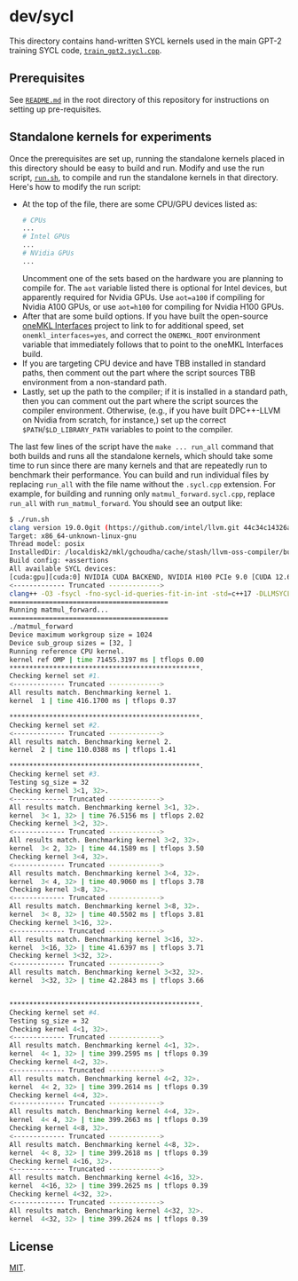 # dev/sycl

This directory contains hand-written SYCL kernels used in the main GPT-2
training SYCL code, [`train_gpt2.sycl.cpp`](../../train_gpt2.sycl.cpp).

## Prerequisites
See [`README.md`](../../README.md) in the root directory of this repository for
instructions on setting up pre-requisites.

## Standalone kernels for experiments
Once the prerequisites are set up, running the standalone kernels placed in
this directory should be easy to build and run. Modify and use the
run script, [`run.sh`](run.sh), to compile and run the
standalone kernels in that directory. Here's how to modify the run script:
* At the top of the file, there are some CPU/GPU devices listed as:
  ```sh
  # CPUs
  ...
  # Intel GPUs
  ...
  # NVidia GPUs
  ...
  ```
  Uncomment one of the sets based on the hardware you are planning to compile
  for. The `aot` variable listed there is optional for Intel devices, but
  apparently required for Nvidia GPUs. Use `aot=a100` if compiling for Nvidia
  A100 GPUs, or use `aot=h100` for compiling for Nvidia H100 GPUs.
* After that are some build options. If you have built the open-source
  [oneMKL Interfaces](https://github.com/oneapi-src/oneMKL/) project to link to
  for additional speed, set `onemkl_interfaces=yes`, and correct the
  `ONEMKL_ROOT` environment variable that immediately follows that to point to
  the oneMKL Interfaces build.
* If you are targeting CPU device and have TBB installed in standard paths,
  then comment out the part where the script sources TBB environment from a
  non-standard path.
* Lastly, set up the path to the compiler; if it is installed in a standard
  path, then you can comment out the part where the script sources the compiler
  environment. Otherwise, (e.g., if you have built DPC++-LLVM on Nvidia from
  scratch, for instance,) set up the correct `$PATH`/`$LD_LIBRARY_PATH`
  variables to point to the compiler.

The last few lines of the script have the `make ... run_all` command that
both builds and runs all the standalone kernels, which should take some
time to run since there are many kernels and that are repeatedly run to
benchmark their performance. You can build and run individual files by
replacing `run_all` with the file name without the `.sycl.cpp` extension.
For example, for building and running only `matmul_forward.sycl.cpp`,
replace `run_all` with `run_matmul_forward`. You should see an output like:

```sh
$ ./run.sh
clang version 19.0.0git (https://github.com/intel/llvm.git 44c34c14326a189f719fbbe3393a8ee4a790f1c2)
Target: x86_64-unknown-linux-gnu
Thread model: posix
InstalledDir: /localdisk2/mkl/gchoudha/cache/stash/llvm-oss-compiler/build-2024-08-17/lnx/cuda/compiler/bin
Build config: +assertions
All available SYCL devices:
[cuda:gpu][cuda:0] NVIDIA CUDA BACKEND, NVIDIA H100 PCIe 9.0 [CUDA 12.6]
<------------- Truncated ------------->
clang++ -O3 -fsycl -fno-sycl-id-queries-fit-in-int -std=c++17 -DLLMSYCL -march=native -ffp-model=precise -DSYCL_CUDA -fsycl-targets=nvptx64-nvidia-cuda -Xsycl-target-backend=nvptx64-nvidia-cuda --cuda-gpu-arch=sm_90 -D_DISABLE_SG_SIZE_8 -D_DISABLE_SG_SIZE_16   matmul_forward.sycl.cpp -lsycl -lOpenCL -o matmul_forward
========================================
Running matmul_forward...
========================================
./matmul_forward
Device maximum workgroup size = 1024
Device sub_group sizes = [32, ]
Running reference CPU kernel.
kernel ref OMP | time 71455.3197 ms | tflops 0.00
************************************************.
Checking kernel set #1.
<------------- Truncated ------------->
All results match. Benchmarking kernel 1.
kernel  1 | time 416.1700 ms | tflops 0.37

************************************************.
Checking kernel set #2.
<------------- Truncated ------------->
All results match. Benchmarking kernel 2.
kernel  2 | time 110.0388 ms | tflops 1.41

************************************************.
Checking kernel set #3.
Testing sg_size = 32
Checking kernel 3<1, 32>.
<------------- Truncated ------------->
All results match. Benchmarking kernel 3<1, 32>.
kernel  3< 1, 32> | time 76.5156 ms | tflops 2.02
Checking kernel 3<2, 32>.
<------------- Truncated ------------->
All results match. Benchmarking kernel 3<2, 32>.
kernel  3< 2, 32> | time 44.1589 ms | tflops 3.50
Checking kernel 3<4, 32>.
<------------- Truncated ------------->
All results match. Benchmarking kernel 3<4, 32>.
kernel  3< 4, 32> | time 40.9060 ms | tflops 3.78
Checking kernel 3<8, 32>.
<------------- Truncated ------------->
All results match. Benchmarking kernel 3<8, 32>.
kernel  3< 8, 32> | time 40.5502 ms | tflops 3.81
Checking kernel 3<16, 32>.
<------------- Truncated ------------->
All results match. Benchmarking kernel 3<16, 32>.
kernel  3<16, 32> | time 41.6397 ms | tflops 3.71
Checking kernel 3<32, 32>.
<------------- Truncated ------------->
All results match. Benchmarking kernel 3<32, 32>.
kernel  3<32, 32> | time 42.2843 ms | tflops 3.66


************************************************.
Checking kernel set #4.
Testing sg_size = 32
Checking kernel 4<1, 32>.
<------------- Truncated ------------->
All results match. Benchmarking kernel 4<1, 32>.
kernel  4< 1, 32> | time 399.2595 ms | tflops 0.39
Checking kernel 4<2, 32>.
<------------- Truncated ------------->
All results match. Benchmarking kernel 4<2, 32>.
kernel  4< 2, 32> | time 399.2614 ms | tflops 0.39
Checking kernel 4<4, 32>.
<------------- Truncated ------------->
All results match. Benchmarking kernel 4<4, 32>.
kernel  4< 4, 32> | time 399.2663 ms | tflops 0.39
Checking kernel 4<8, 32>.
<------------- Truncated ------------->
All results match. Benchmarking kernel 4<8, 32>.
kernel  4< 8, 32> | time 399.2618 ms | tflops 0.39
Checking kernel 4<16, 32>.
<------------- Truncated ------------->
All results match. Benchmarking kernel 4<16, 32>.
kernel  4<16, 32> | time 399.2625 ms | tflops 0.39
Checking kernel 4<32, 32>.
<------------- Truncated ------------->
All results match. Benchmarking kernel 4<32, 32>.
kernel  4<32, 32> | time 399.2624 ms | tflops 0.39
```

## License

[MIT](../../LICENSE).
